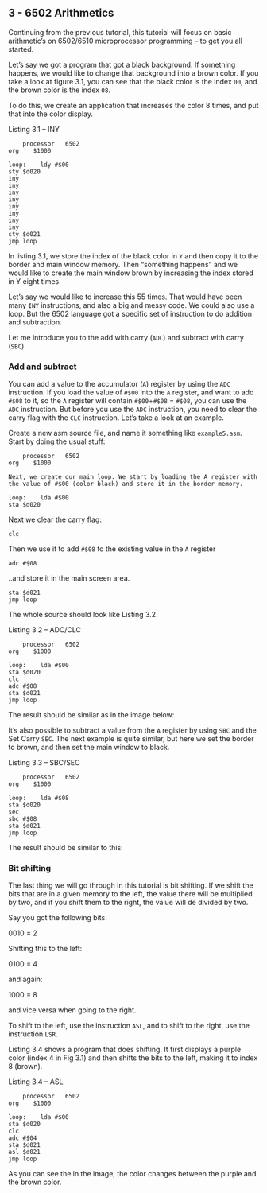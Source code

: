 ## 3 - 6502 Arithmetics

Continuing from the previous tutorial, this tutorial will focus on basic arithmetic’s on 6502/6510 microprocessor programming – to get you all started.

Let’s say we got a program that got a black background. If something happens, we would like to change that background into a brown color. If you take a look at figure 3.1, you can see that the black color is the index `00`, and the brown color is the index `08`.

To do this, we create an application that increases the color 8 times, and put that into the color display.

Listing 3.1 – INY
````
    processor   6502
org    $1000

loop:    ldy #$00
sty $d020
iny
iny
iny
iny
iny
iny
iny
iny
sty $d021
jmp loop
````

In listing 3.1, we store the index of the black color in `Y` and then copy it to the border and main window memory. Then “something happens” and we would like to create the main window brown by increasing the index stored in Y eight times.

Let’s say we would like to increase this 55 times. That would have been many `INY` instructions, and also a big and messy code. We could also use a loop. But the 6502 language got a specific set of instruction to do addition and subtraction.

Let me introduce you to the add with carry (`ADC`) and subtract with carry (`SBC`)

### Add and subtract
You can add a value to the accumulator (`A`) register by using the `ADC` instruction. If you load the value of `#$00` into the `A` register, and want to add `#$08` to it, so the `A` register will contain `#$00`+`#$08` = `#$08`, you can use the `ADC` instruction. But before you use the `ADC` instruction, you need to clear the carry flag with the `CLC` instruction. Let’s take a look at an example.

Create a new asm source file, and name it something like `example5.asm`.
Start by doing the usual stuff:
````
    processor   6502
org    $1000

Next, we create our main loop. We start by loading the A register with the value of #$00 (color black) and store it in the border memory.

loop:    lda #$00
sta $d020
````

Next we clear the carry flag:
````
clc
````

Then we use it to add `#$08` to the existing value in the `A` register
````
adc #$08
````

..and store it in the main screen area.
````
sta $d021
jmp loop
````

The whole source should look like Listing 3.2.

Listing 3.2 – ADC/CLC
````
    processor   6502
org    $1000

loop:    lda #$00
sta $d020
clc
adc #$08
sta $d021
jmp loop
````

The result should be similar as in the image below:

It’s also possible to subtract a value from the `A` register by using `SBC` and the Set Carry `SEC`. The next example is quite similar, but here we set the border to brown, and then set the main window to black.

Listing 3.3 – SBC/SEC
````
    processor   6502
org    $1000

loop:    lda #$08
sta $d020
sec
sbc #$08
sta $d021
jmp loop
````
The result should be similar to this:

### Bit shifting
The last thing we will go through in this tutorial is bit shifting. If we shift the bits that are in a given memory to the left, the value there will be multiplied by two, and if you shift them to the right, the value will de divided by two.

Say you got the following bits:

0010 = 2

Shifting this to the left:

0100 = 4

and again:

1000 = 8

and vice versa when going to the right.

To shift to the left, use the instruction `ASL`, and to shift to the right, use the instruction `LSR`.

Listing 3.4 shows a program that does shifting. It first displays a purple color (index 4 in Fig 3.1) and then shifts the bits to the left, making it to index 8 (brown).

Listing 3.4 – ASL
````
    processor   6502
org    $1000

loop:    lda #$00
sta $d020
clc
adc #$04
sta $d021
asl $d021
jmp loop
````

As you can see the in the image, the color changes between the purple and the brown color.
